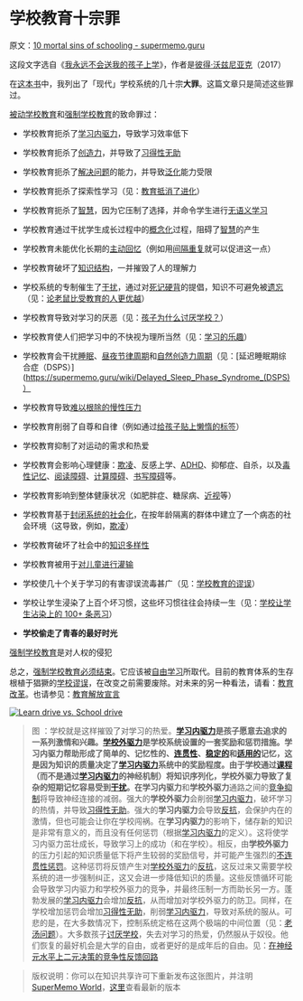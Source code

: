 # 学校教育十宗罪

原文：[10 mortal sins of schooling - supermemo.guru](https://supermemo.guru/wiki/10_mortal_sins_of_schooling)

这段文字选自《[我永远不会送我的孩子上学](https://supermemo.guru/wiki/Problem_of_Schooling)》，作者是[彼得·沃兹尼亚克](https://supermemo.guru/wiki/Piotr_Wozniak)（2017）

在[这本书](https://supermemo.guru/wiki/Problem_of_schooling)中，我列出了「现代」学校系统的几十宗**大罪**。这篇文章只是简述这些罪过。

[被动学校教育](https://supermemo.guru/wiki/Passive_schooling)和[强制学校教育](https://supermemo.guru/wiki/Compulsory_schooling)的致命罪过：

- 学校教育扼杀了[学习内驱力](https://supermemo.guru/wiki/Learn_drive)，导致学习效率低下

- 学校教育扼杀了[创造力](https://supermemo.guru/wiki/Creativity)，并导致了[习得性无助](https://supermemo.guru/wiki/Learned_helplessness)

- 学校教育扼杀了[解决问题](https://supermemo.guru/wiki/Problem_solving)的能力，并导致[泛化](https://supermemo.guru/wiki/Generalization)能力受限

- 学校教育扼杀了探索性学习（见：[教育抵消了进化](https://supermemo.guru/wiki/Education_counteracts_evolution)）

- 学校教育扼杀了[智慧](https://supermemo.guru/wiki/Intelligence)，因为它压制了选择，并命令学生进行[无语义学习](https://supermemo.guru/wiki/Asemantic_learning)

- 学校教育通过干扰学生成长过程中的[概念化](https://supermemo.guru/wiki/Conceptualization)过程，阻碍了[智慧](https://supermemo.guru/wiki/Intelligence)的产生

- 学校教育未能优化长期的[主动回忆](https://supermemo.guru/wiki/Active_recall)（例如用[间隔重复](https://supermemo.guru/wiki/Spaced_repetition)就可以促进这一点）

- 学校教育破坏了[知识结构](https://supermemo.guru/wiki/Structure_of_knowledge)，一并摧毁了人的理解力

- 学校系统的专制催生了[干扰](https://supermemo.guru/wiki/Interference)，通过对[死记硬背](https://supermemo.guru/wiki/Cramming)的提倡，知识不可避免被[遗忘](https://supermemo.guru/wiki/Forgetting)（见：[论老鼠比受教育的人更优越](https://supermemo.guru/wiki/On_the_superiority_of_a_rat_over_a_schooled_human)）

- 学校教育导致对学习的厌恶（见：[孩子为什么讨厌学校？](https://supermemo.guru/wiki/Why_kids_hate_school%3F)）

- 学校教育使人们把学习中的不快视为理所当然（见：[学习的乐趣](https://supermemo.guru/wiki/Pleasure_of_learning)）

- 学校教育会干扰[睡眠](https://supermemo.guru/wiki/Sleep)、[昼夜节律周期](https://supermemo.guru/wiki/Circadian_cycle)和[自然创造力周期](https://supermemo.guru/wiki/Natural_creativity_cycle)（见：[延迟睡眠期综合症（DSPS）](https://supermemo.guru/wiki/Delayed_Sleep_Phase_Syndrome_(DSPS)）

- 学校教育导致[难以根除的慢性压力](https://supermemo.guru/wiki/Chronic_stress)

- 学校教育削弱了自尊和自律（例如通过[给孩子贴上懒惰的标签](https://supermemo.guru/wiki/Myth:_students_are_lazy)）

- 学校教育抑制了对运动的需求和热爱

- 学校教育会影响心理健康：[欺凌](https://supermemo.guru/wiki/Bullying)、反感上学、[ADHD](https://supermemo.guru/wiki/ADHD)、抑郁症、自杀，以及[毒性记忆](https://supermemo.guru/wiki/Toxic_memory)、[阅读障碍](https://supermemo.guru/wiki/Dyslexia)、[计算障碍](https://en.wikipedia.org/wiki/Dyscalculia)、[书写障碍](https://en.wikipedia.org/wiki/Dysgraphia)等。

- 学校教育影响到整体健康状况（如肥胖症、糖尿病、[近视](https://supermemo.guru/wiki/Harm_of_eyeglasses)等）

- 学校教育基于[封闭系统的社会化](https://supermemo.guru/wiki/Closed_systems_of_socialization)，在按年龄隔离的群体中建立了一个病态的社会环境（这导致，例如，[欺凌](https://supermemo.guru/wiki/Bullying)）

- 学校教育破坏了社会中的[知识多样性](https://supermemo.guru/wiki/On_freedom_of_education_and_freedom_of_information)

- 学校教育被用于[对儿童进行灌输](https://supermemo.guru/wiki/School_curriculum_is_inherently_political)

- 学校使几十个关于学习的有害谬误流毒甚广（见：[学校教育的谬误](https://supermemo.guru/wiki/Mythology_of_schooling)）

- 学校让学生浸染了上百个坏习惯，这些坏习惯往往会持续一生（见：[学校让学生沾染上的 100+ 条恶习](https://supermemo.guru/wiki/50_bad_habits_of_schooling)）

- **学校偷走了青春的最好时光**

[强制学校教育](https://supermemo.guru/wiki/Compulsory_schooling)是对人权的侵犯

总之，[强制学校教育必须结束](https://supermemo.guru/wiki/Compulsory_schooling_must_end)。它应该被[自由学习](https://supermemo.guru/wiki/Free_learning)所取代。目前的教育体系的生存根植于猖獗的[学校谬误](https://supermemo.guru/wiki/Mythology_that_keeps_the_archaic_school_system_alive)，在改变之前需要废除。对未来的另一种看法，请看：[教育改革](https://supermemo.guru/wiki/Grand_Education_Reform)。也请参见：[教育解放宣言](https://supermemo.guru/wiki/Declaration_of_Educational_Emancipation)

[![Learn drive vs. School drive](https://supermemo.guru/images/thumb/2/27/Neural_competition_between_the_learn_drive_and_the_system_of_rewards_at_school.png/500px-Neural_competition_between_the_learn_drive_and_the_system_of_rewards_at_school.png)](https://supermemo.guru/wiki/File:Neural_competition_between_the_learn_drive_and_the_system_of_rewards_at_school.png)

> 图 ：学校就是这样摧毁了对学习的热爱。**[学习内驱力](https://supermemo.guru/wiki/Learn_drive)**是孩子愿意去追求的一系列激情和兴趣。**[学校外驱力](https://supermemo.guru/wiki/School_drive)**是学校系统设置的一套奖励和惩罚措施。**学习内驱力**帮助形成了简单的、记忆性的、[连贯性](https://supermemo.guru/wiki/Coherent)、[稳定的](https://supermemo.guru/wiki/Stable)和[适用的](https://supermemo.guru/wiki/Applicable)记忆，这是因为知识的质量决定了[学习内驱力](https://supermemo.guru/wiki/Learn_drive)系统中的奖励程度。由于学校通过[课程](https://supermemo.guru/wiki/Curriculum)（而不是通过[学习内驱力](https://supermemo.guru/wiki/Learn_drive)的神经机制）将知识序列化，**学校外驱力**导致了复杂的短期记忆容易受到[干扰](https://supermemo.guru/wiki/Interference)。在**学习内驱力**和**学校外驱力**通路之间的[竞争抑制](https://supermemo.guru/wiki/War_of_the_networks)将导致神经连接的减弱。强大的**学校外驱力**会削弱[学习内驱力](https://supermemo.guru/wiki/Learn_drive)，破坏学习的热情，并导致[习得性无助](https://supermemo.guru/wiki/Learned_helplessness)。强大的**学习内驱力**会导致[反抗](https://supermemo.guru/wiki/Resistance)，会保护内在的激情，但也可能会让你在学校闯祸。在**学习内驱力**的影响下，储存新的知识是非常有意义的，而且没有任何惩罚（根据[学习内驱力](https://supermemo.guru/wiki/Learn_drive)的定义）。这将使学习内驱力茁壮成长，导致学习上的成功（和在学校）。相反，由**学校外驱力**的压力引起的知识质量低下将产生较弱的奖励信号，并可能产生强烈的[不连贯性惩罚](https://supermemo.guru/wiki/Incoherence_penalty)。这种惩罚将反馈产生对[学校外驱力](https://supermemo.guru/wiki/School_drive)的[反抗](https://supermemo.guru/wiki/Resistance)，这反过来又需要学校系统的进一步强制纠正，这又会进一步降低知识的质量。这些反馈循环可能会导致学习内驱力和学校外驱力的竞争，并最终压制一方而助长另一方。蓬勃发展的[学习内驱力](https://supermemo.guru/wiki/Learn_drive)会增加[反抗](https://supermemo.guru/wiki/Resistance)，从而增加对学校外驱力的防卫。同样，在学校增加惩罚会增加[习得性无助](https://supermemo.guru/wiki/Learned_helplessness)，削弱[学习内驱力](https://supermemo.guru/wiki/Learn_drive)，导致对系统的服从。可悲的是，在大多数情况下，控制系统定格在这两个极端的中间位置（见：[老汤问题](https://supermemo.guru/wiki/Old_soup_problem)）。大多数孩子[讨厌学校](https://supermemo.guru/wiki/Why_kids_hate_school%3F)，失去对学习的热爱，仍然服从于奴役。他们恢复的最好机会是大学的自由，或者更好的是成年后的自由。见：[在神经元水平上二元决策的竞争性反馈回路](https://supermemo.guru/wiki/Competitive_feedback_loops_in_binary_decision_making_at_neuronal_level)

> 版权说明：你可以在知识共享许可下重新发布这张图片，并注明 [SuperMemo World](https://supermemo.guru/wiki/SuperMemo_World)，[这里](https://supermemo.guru/wiki/File:Neural_competition_between_the_learn_drive_and_the_system_of_rewards_at_school.png)查看最新的版本